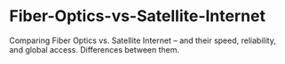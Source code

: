 # Fiber-Optics-vs-Satellite-Internet
Comparing Fiber Optics vs. Satellite Internet – and their speed, reliability, and global access. Differences between them.
